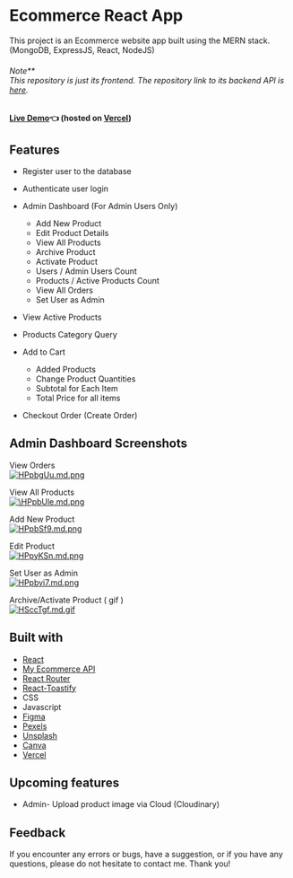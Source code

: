# Ecommerce React App

This project is an Ecommerce website app built using the MERN stack. (MongoDB, ExpressJS, React, NodeJS)
###### Note** <br/> This repository is just its frontend. The repository link to its backend API is [here](https://github.com/GITvoren/new-ecommerce-api).

#### [Live Demo](https://detour-ecommerce.vercel.app/):point_left: (hosted on [Vercel](https://vercel.com/))

## Features
- Register user to the database
- Authenticate user login

- Admin Dashboard (For Admin Users Only)
  - Add New Product
  - Edit Product Details
  - View All Products
  - Archive Product
  - Activate Product
  - Users / Admin Users Count
  - Products / Active Products Count
  - View All Orders
  - Set User as Admin
  
- View Active Products
- Products Category Query
- Add to Cart
  - Added Products
  - Change Product Quantities
  - Subtotal for Each Item
  - Total Price for all items
- Checkout Order (Create Order)


## Admin Dashboard Screenshots

View Orders <br/> [![HPpbgUu.md.png](https://iili.io/HPpbgUu.png)](https://freeimage.host/i/vieworders.HPpbgUu)

View All Products <br/> [![\HPpbUle.md.png](https://iili.io/HPpbUle.png)](https://freeimage.host/i/viewproducts.HPpbUle)

Add New Product <br/> [![HPpbSf9.md.png](https://iili.io/HPpbSf9.png)](https://freeimage.host/i/addproduct.HPpbSf9)

Edit Product <br/> [![HPpyKSn.md.png](https://iili.io/HPpyKSn.png)](https://freeimage.host/i/edit.HPpyKSn)

Set User as Admin <br/> [![HPpbvi7.md.png](https://iili.io/HPpbvi7.png)](https://freeimage.host/i/setadmin.HPpbvi7)

Archive/Activate Product ( gif ) <br/> [![HSccTgf.md.gif](https://iili.io/HSccTgf.md.gif)](https://freeimage.host/i/HSccTgf)



## Built with


- [React](https://reactjs.org/)
- [My Ecommerce API](https://github.com/GITvoren/ecommerce-api)
- [React Router](https://reactrouter.com/)
- [React-Toastify](https://www.npmjs.com/package/react-toastify)
- CSS
- Javascript
- [Figma](https://figma.com/)
- [Pexels](https://www.pexels.com/)
- [Unsplash](https://unsplash.com/)
- [Canva](https://www.canva.com/en_ph/)
- [Vercel](https://vercel.com/)


## Upcoming features
- Admin- Upload product image via Cloud (Cloudinary)

## Feedback
If you encounter any errors or bugs, have a suggestion, or if you have any questions, please do not hesitate to contact me. Thank you!

